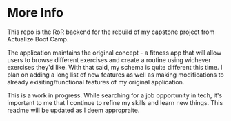 # More Info

<!-- This README would normally document whatever steps are necessary to get the
application up and running.

Things you may want to cover:

* Ruby version

* System dependencies

* Configuration

* Database creation

* Database initialization

* How to run the test suite

* Services (job queues, cache servers, search engines, etc.)

* Deployment instructions

* ... -->

This repo is the RoR backend for the rebuild of my capstone project from Actualize Boot Camp.

The application maintains the original concept - a fitness app that will allow users to browse different exercises and create a routine using wichever exercises they'd like. With that said, my schema is quite different this time. I plan on adding a long list of new features as well as making modifications to already exisiting/functional features of my original application.

This is a work in progress. While searching for a job opportunity in tech, it's important to me that I continue to refine my skills and learn new things. This readme will be updated as I deem appropraite.
